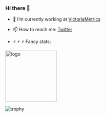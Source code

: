 ### Hi there 👋

- 🔭 I’m currently working at [VictoriaMetrics](https://victoriametrics.com)
- 📫 How to reach me: [Twitter](https://twitter.com/dengolius)

- ⚡ ⚡ ⚡ Fancy stats:

<img src="https://github-readme-stats.vercel.app/api?username=denisgolius&show_icons=true" alt="logo" height="160" />

![trophy](https://github-profile-trophy.vercel.app/?username=denisgolius&row=1&column=9&oldie&no-frame=true)
